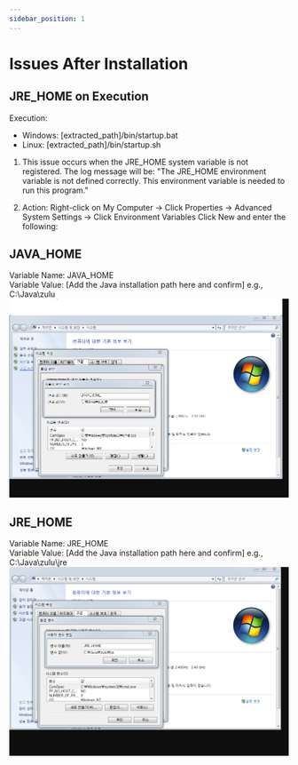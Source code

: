 ```yaml
---
sidebar_position: 1
---
```


# Issues After Installation

## JRE_HOME on Execution

Execution:

- Windows: [extracted_path]/bin/startup.bat
- Linux: [extracted_path]/bin/startup.sh

1. This issue occurs when the JRE_HOME system variable is not registered. The log message will be:
   "The JRE_HOME environment variable is not defined correctly. This environment variable is needed to run this program."

2. Action:
   Right-click on My Computer -> Click Properties -> Advanced System Settings -> Click Environment Variables
   Click New and enter the following:

## JAVA_HOME

Variable Name: JAVA_HOME  
Variable Value: [Add the Java installation path here and confirm] e.g., C:\Java\zulu  
![alt text](./img/c7427437-5575-4a12-951e-28c9a5c7fda9.png)

## JRE_HOME

Variable Name: JRE_HOME  
Variable Value: [Add the Java installation path here and confirm] e.g., C:\Java\zulu\jre  
![alt text](./img/dcc6aea6-8b85-4b1f-8128-687fefcfe9c0.png)
